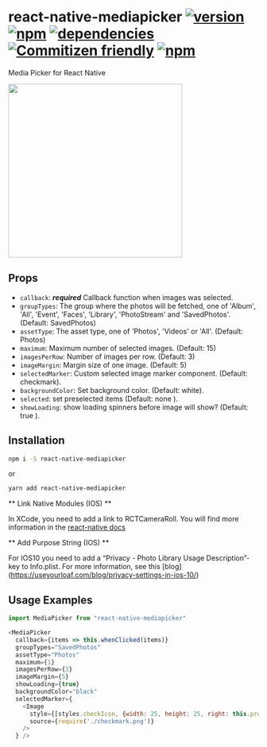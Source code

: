 # react-native-mediapicker [![version](https://img.shields.io/npm/v/react-native-mediapicker.svg?maxAge=1000&style=flat-square)](https://www.npmjs.org/package/react-native-mediapicker) [![npm](https://img.shields.io/npm/dt/express.svg?maxAge=1000&style=flat-square)](https://www.npmjs.org/package/react-native-mediapicker) [![dependencies](https://david-dm.org/stoffern/react-native-mediapicker.svg?maxAge=1000&style=flat-square)](https://david-dm.org/stoffern/react-native-mediapicker) [![Commitizen friendly](https://img.shields.io/badge/commitizen-friendly-brightgreen.svg?maxAge=2592000&style=flat-square)](http://commitizen.github.io/cz-cli/) [![npm](https://img.shields.io/npm/l/react-native-mediapicker.svg?maxAge=2592000&style=flat-square)]()


Media Picker for React Native


<img src="https://raw.githubusercontent.com/stoffern/react-native-mediapicker/master/demo/demo.gif" width="350">

## Props

- `callback`: ***required*** Callback function when images was selected.
- `groupTypes`: The group where the photos will be fetched, one of 'Album', 'All', 'Event', 'Faces', 'Library', 'PhotoStream' and 'SavedPhotos'. (Default: SavedPhotos)
- `assetType`: The asset type, one of 'Photos', 'Videos' or 'All'. (Default: Photos)
- `maximum`: Maximum number of selected images. (Default: 15)
- `imagesPerRow`: Number of images per row. (Default: 3)
- `imageMargin`: Margin size of one image. (Default: 5)
- `selectedMarker`: Custom selected image marker component. (Default: checkmark).
- `backgroundColor`: Set background color. (Default: white).
- `selected`: set preselected items (Default: none ).
- `showLoading`: show loading spinners before image will show? (Default: true ).


## Installation

```bash
npm i -S react-native-mediapicker
```
or
```bash
yarn add react-native-mediapicker
```

** Link Native Modules (IOS) **

In XCode, you need to add a link to RCTCameraRoll. You will find more information in the [react-native docs](https://facebook.github.io/react-native/docs/linking-libraries-ios.html#content)

** Add Purpose String (IOS) **

For IOS10 you need to add a “Privacy - Photo Library Usage Description”-key to Info.plist. For more information, see this [blog] (https://useyourloaf.com/blog/privacy-settings-in-ios-10/)

## Usage Examples

```js
import MediaPicker from "react-native-mediapicker"
```

```javascript
<MediaPicker
  callback={items => this.whenClicked(items)}
  groupTypes="SavedPhotos"
  assetType="Photos"
  maximum={1}
  imagesPerRow={3}
  imageMargin={5}
  showLoading={true}
  backgroundColor="black"
  selectedMarker={
    <Image
      style={[styles.checkIcon, {width: 25, height: 25, right: this.props.imageMargin + 5},]}
      source={require('./checkmark.png')}
    />
  } />
```
